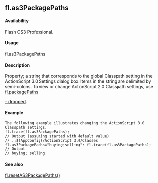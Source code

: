 ## fl.as3PackagePaths

#### Availability

Flash CS3 Professional.

#### Usage

fl.as3PackagePaths

#### Description

Property; a string that corresponds to the global Classpath setting in the ActionScript 3.0 Settings dialog box. Items in the string are delimited by semi-colons. To view or change ActionScript 2.0 Classpath settings, use [fl.packagePaths](#_bookmark512)
>
[- dropped](#_bookmark512).

#### Example

```
The following example illustrates changing the ActionScript 3.0 Classpath settings.
fl.trace(fl.as3PackagePaths);
// Output (assuming started with default value)
// .;$(AppConfig)/ActionScript 3.0/Classes fl.as3PackagePaths="buying;selling"; fl.trace(fl.as3PackagePaths);
// Output
// buying; selling

```
#### See also

[fl.resetAS3PackagePaths()](#_bookmark525)

